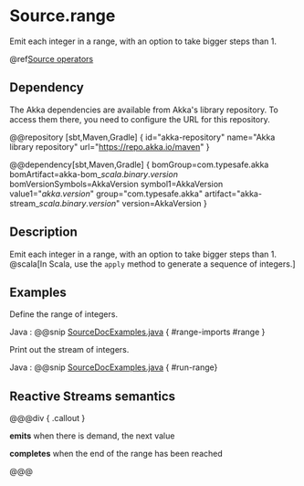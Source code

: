 # Source.range

Emit each integer in a range, with an option to take bigger steps than 1.

@ref[Source operators](../index.md#source-operators)

## Dependency

The Akka dependencies are available from Akka's library repository. To access them there, you need to configure the URL for this repository.

@@repository [sbt,Maven,Gradle] {
id="akka-repository"
name="Akka library repository"
url="https://repo.akka.io/maven"
}

@@dependency[sbt,Maven,Gradle] {
  bomGroup=com.typesafe.akka bomArtifact=akka-bom_$scala.binary.version$ bomVersionSymbols=AkkaVersion
  symbol1=AkkaVersion
  value1="$akka.version$"
  group="com.typesafe.akka"
  artifact="akka-stream_$scala.binary.version$"
  version=AkkaVersion
}


## Description

Emit each integer in a range, with an option to take bigger steps than 1. @scala[In Scala, use the `apply` method to generate a sequence of integers.]

## Examples

Define the range of integers.

Java
:   @@snip [SourceDocExamples.java](/akka-docs/src/test/java/jdocs/stream/operators/SourceDocExamples.java) { #range-imports #range }

Print out the stream of integers.

Java
:   @@snip [SourceDocExamples.java](/akka-docs/src/test/java/jdocs/stream/operators/SourceDocExamples.java) { #run-range}

## Reactive Streams semantics

@@@div { .callout }

**emits** when there is demand, the next value

**completes** when the end of the range has been reached

@@@
